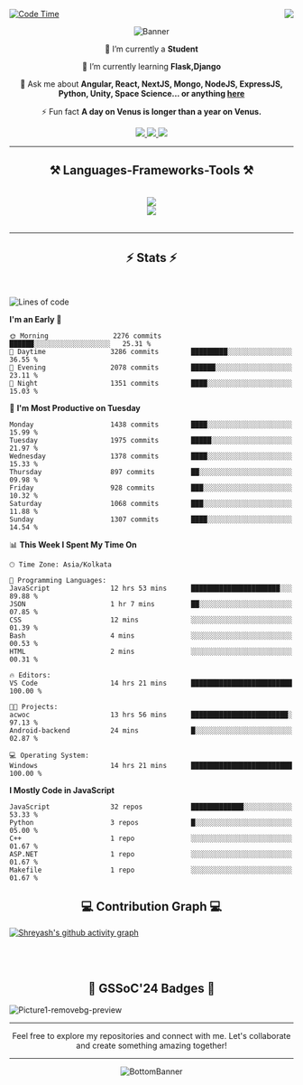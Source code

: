 <div>
 
<img align="right" src="https://visitor-badge.laobi.icu/badge?page_id=shreyash3087.shreyash3087" />

 [![Code Time](https://wakatime.com/badge/user/cd5f70df-e644-46f4-a03b-e1ce78615131.svg)](https://wakatime.com/@cd5f70df-e644-46f4-a03b-e1ce78615131)
 
</div>


<div align="center">
 
![Banner](https://github.com/user-attachments/assets/fe33d289-b057-4d85-ad76-3103802aa9e1)

</div>


<div align="center">
 
 🔭 I’m currently a **Student** 
 
 🌱 I’m currently learning **Flask,Django**

💬 Ask me about **Angular, React, NextJS, Mongo, NodeJS, ExpressJS, Python, Unity, Space Science... or anything [here](https://github.com/shreyash3087/shreyash3087/issues)**

⚡ Fun fact **A day on Venus is longer than a year on Venus.**

</div>
 
<div align="center"> 
  <a href="mailto:shreyash3087@gmail.com">
    <img src="https://img.shields.io/badge/Gmail-333333?style=for-the-badge&logo=gmail&logoColor=red" />
  </a>
  <a href="https://www.linkedin.com/in/shreyash-srivastava-1a1161280" target="_blank">
    <img src="https://img.shields.io/badge/LinkedIn-0077B5?style=for-the-badge&logo=linkedin&logoColor=white" target="_blank" />
  </a>
  <a href="https://github.com/shreyash3087" target="_blank">
     <img src="https://img.shields.io/badge/Github-FF5722?style=for-the-badge&logo=github&logoColor=white" target="_blank" />
  </a>
</div>
<hr/>
 
<h2 align="center">⚒️ Languages-Frameworks-Tools ⚒️</h2>
<br/>
<div align="center">
    <img src="https://skillicons.dev/icons?i=react,bootstrap,html,css,vscode,github,figma,cpp,vercel,netlify" /><br>
    <img src="https://skillicons.dev/icons?i=tailwind,git,nodejs,python,javascript,typescript,express,firebase,mongodb,nextjs,unity,azure,blender" /><br>
</div>

<br/>
<hr/>

<h2 align="center">⚡ Stats ⚡</h2>

<br>
<div>
 
 
<!--START_SECTION:waka-->
![Lines of code](https://img.shields.io/badge/From%20Hello%20World%20I%27ve%20Written-5.3%20million%20lines%20of%20code-blue)

**I'm an Early 🐤** 

```text
🌞 Morning                2276 commits        ██████░░░░░░░░░░░░░░░░░░░   25.31 % 
🌆 Daytime                3286 commits        █████████░░░░░░░░░░░░░░░░   36.55 % 
🌃 Evening                2078 commits        ██████░░░░░░░░░░░░░░░░░░░   23.11 % 
🌙 Night                  1351 commits        ████░░░░░░░░░░░░░░░░░░░░░   15.03 % 
```
📅 **I'm Most Productive on Tuesday** 

```text
Monday                   1438 commits        ████░░░░░░░░░░░░░░░░░░░░░   15.99 % 
Tuesday                  1975 commits        █████░░░░░░░░░░░░░░░░░░░░   21.97 % 
Wednesday                1378 commits        ████░░░░░░░░░░░░░░░░░░░░░   15.33 % 
Thursday                 897 commits         ██░░░░░░░░░░░░░░░░░░░░░░░   09.98 % 
Friday                   928 commits         ███░░░░░░░░░░░░░░░░░░░░░░   10.32 % 
Saturday                 1068 commits        ███░░░░░░░░░░░░░░░░░░░░░░   11.88 % 
Sunday                   1307 commits        ████░░░░░░░░░░░░░░░░░░░░░   14.54 % 
```


📊 **This Week I Spent My Time On** 

```text
🕑︎ Time Zone: Asia/Kolkata

💬 Programming Languages: 
JavaScript               12 hrs 53 mins      ██████████████████████░░░   89.88 % 
JSON                     1 hr 7 mins         ██░░░░░░░░░░░░░░░░░░░░░░░   07.85 % 
CSS                      12 mins             ░░░░░░░░░░░░░░░░░░░░░░░░░   01.39 % 
Bash                     4 mins              ░░░░░░░░░░░░░░░░░░░░░░░░░   00.53 % 
HTML                     2 mins              ░░░░░░░░░░░░░░░░░░░░░░░░░   00.31 % 

🔥 Editors: 
VS Code                  14 hrs 21 mins      █████████████████████████   100.00 % 

🐱‍💻 Projects: 
acwoc                    13 hrs 56 mins      ████████████████████████░   97.13 % 
Android-backend          24 mins             █░░░░░░░░░░░░░░░░░░░░░░░░   02.87 % 

💻 Operating System: 
Windows                  14 hrs 21 mins      █████████████████████████   100.00 % 
```

**I Mostly Code in JavaScript** 

```text
JavaScript               32 repos            █████████████░░░░░░░░░░░░   53.33 % 
Python                   3 repos             █░░░░░░░░░░░░░░░░░░░░░░░░   05.00 % 
C++                      1 repo              ░░░░░░░░░░░░░░░░░░░░░░░░░   01.67 % 
ASP.NET                  1 repo              ░░░░░░░░░░░░░░░░░░░░░░░░░   01.67 % 
Makefile                 1 repo              ░░░░░░░░░░░░░░░░░░░░░░░░░   01.67 % 
```




<!--END_SECTION:waka-->

</div>

<div>
  <div align="center" ><h2 align="center">💻 Contribution Graph 💻</h2></div>
 
  [![Shreyash's github activity graph](https://github-readme-activity-graph.vercel.app/graph?username=shreyash3087&hide_border=true&theme=github)](https://github.com/ashutosh00710/github-readme-activity-graph)
 
</div>

<br/><br/>

<h2 align="center">🔰 GSSoC'24 Badges 🔰</h2>

![Picture1-removebg-preview](https://github.com/user-attachments/assets/4ece96a5-043a-44df-b51b-40738d3603ff)

<div align="center"> 
  <hr/>
  Feel free to explore my repositories and connect with me. Let's collaborate and create something amazing together!
  <hr/>
</div>

<div align="center">
 
![BottomBanner](https://github.com/user-attachments/assets/7afe064f-9b9f-401d-bec1-35c8625bb3dc)

</div>

